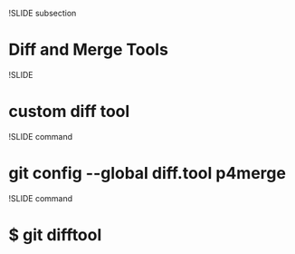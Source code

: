 !SLIDE subsection

# Diff and Merge Tools #

!SLIDE

# custom diff tool #

!SLIDE command

# git config --global diff.tool p4merge #



!SLIDE command

#  $ git difftool #
